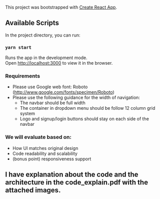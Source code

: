 This project was bootstrapped with [Create React App](https://github.com/facebook/create-react-app).

## Available Scripts

In the project directory, you can run:

### `yarn start`

Runs the app in the development mode.<br />
Open [http://localhost:3000](http://localhost:3000) to view it in the browser.

### Requirements

- Please use Google web font: Roboto (http://www.google.com/fonts/specimen/Roboto)
- Please use the following guidance for the width of navigation:
  - The navbar should be full width
  - The container in dropdown menu should be follow 12 column grid system
  - Logo and signup/login buttons should stay on each side of the navbar

### We will evaluate based on:

- How UI matches original design
- Code readability and scalability
- (bonus point) responsiveness support

## I have explanation about the code and the architecture in the code_explain.pdf with the attached images.
